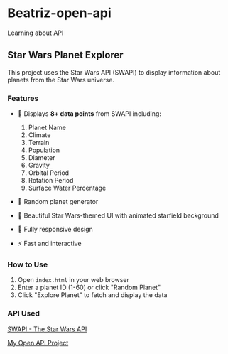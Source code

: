 # Beatriz-open-api
Learning about API

## Star Wars Planet Explorer

This project uses the Star Wars API (SWAPI) to display information about planets from the Star Wars universe.

### Features
- 🌌 Displays **8+ data points** from SWAPI including:
  1. Planet Name
  2. Climate
  3. Terrain
  4. Population
  5. Diameter
  6. Gravity
  7. Orbital Period
  8. Rotation Period
  9. Surface Water Percentage

- 🎲 Random planet generator
- 🎨 Beautiful Star Wars-themed UI with animated starfield background
- 📱 Fully responsive design
- ⚡ Fast and interactive

### How to Use
1. Open `index.html` in your web browser
2. Enter a planet ID (1-60) or click "Random Planet"
3. Click "Explore Planet" to fetch and display the data

### API Used
[SWAPI - The Star Wars API](https://www.swapi.tech/)

[My Open API Project](https://github.com/Beatriz-S/Beatriz-open-api)